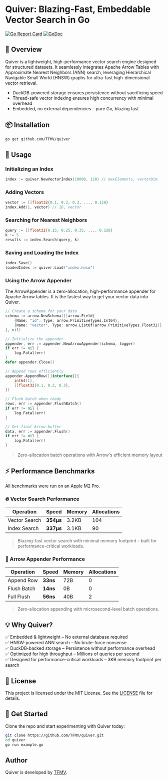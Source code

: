 # Quiver: Blazing-Fast, Embeddable Vector Search in Go

[![Go Report Card](https://goreportcard.com/badge/github.com/TFMV/quiver)](https://goreportcard.com/report/github.com/TFMV/quiver)
[![GoDoc](https://pkg.go.dev/badge/github.com/TFMV/quiver)](https://pkg.go.dev/github.com/TFMV/quiver)

## 🚀 Overview

Quiver is a lightweight, high-performance vector search engine designed for structured datasets.
It seamlessly integrates Apache Arrow Tables with Approximate Nearest Neighbors (ANN) search, leveraging Hierarchical Navigable Small World (HNSW) graphs for ultra-fast high-dimensional vector retrieval.

- DuckDB-powered storage ensures persistence without sacrificing speed
- Thread-safe vector indexing ensures high concurrency with minimal overhead
- Embedded, no external dependencies – pure Go, blazing fast

## 📦 Installation

```bash
go get github.com/TFMV/quiver
```

## 🔧 Usage

### Initializing an Index

```go
index := quiver.NewVectorIndex(10000, 128) // maxElements, vectorDim
```

### Adding Vectors

```go
vector := []float32{0.1, 0.2, 0.3, ..., 0.128}
index.Add(1, vector) // ID, vector
```

### Searching for Nearest Neighbors

```go
query := []float32{0.15, 0.25, 0.35, ..., 0.128}
k := 5
results := index.Search(query, k)
```

### Saving and Loading the Index

```go
index.Save()
loadedIndex := quiver.Load("index.hnsw")
```

### Using the Arrow Appender

The ArrowAppender is a zero-allocation, high-performance appender for Apache Arrow tables. It is the fastest way to get your vector data into Quiver.

```go
// Create a schema for your data
schema := arrow.NewSchema([]arrow.Field{
    {Name: "id", Type: arrow.PrimitiveTypes.Int64},
    {Name: "vector", Type: arrow.ListOf(arrow.PrimitiveTypes.Float32)},
}, nil)

// Initialize the appender
appender, err := appender.NewArrowAppender(schema, logger)
if err != nil {
    log.Fatal(err)
}
defer appender.Close()

// Append rows efficiently
appender.AppendRow([]interface{}{
    int64(1),
    []float32{0.1, 0.2, 0.3},
})

// Flush batch when ready
rows, err := appender.FlushBatch()
if err != nil {
    log.Fatal(err)
}

// Get final Arrow buffer
data, err := appender.Flush()
if err != nil {
    log.Fatal(err)
}
```

> Zero-allocation batch operations with Arrow's efficient memory layout

## ⚡ Performance Benchmarks

All benchmarks were run on an Apple M2 Pro.

### 🔥 Vector Search Performance

| Operation | Speed | Memory | Allocations |
|-----------|-------|---------|-------------|
| Vector Search | **354μs** | 3.2KB | 104 |
| Index Search | **337μs** | 3.1KB | 90 |

> Blazing-fast vector search with minimal memory footprint – built for performance-critical workloads.

### 📝 Arrow Appender Performance

| Operation | Speed | Memory | Allocations |
|-----------|-------|---------|-------------|
| Append Row | **33ns** | 72B | 0 |
| Flush Batch | **14ns** | 0B | 0 |
| Full Flush | **56ns** | 40B | 2 |

> Zero-allocation appending with microsecond-level batch operations.

## 💡 Why Quiver?

✅ Embedded & lightweight – No external database required  
✅ HNSW-powered ANN search – No brute-force nonsense  
✅ DuckDB-backed storage – Persistence without performance overhead  
✅ Optimized for high throughput – Millions of queries per second  
✅ Designed for performance-critical workloads – 3KB memory footprint per search

## 📜 License

This project is licensed under the MIT License. See the [LICENSE](LICENSE) file for details.

## 🔗 Get Started

Clone the repo and start experimenting with Quiver today:

```bash
git clone https://github.com/TFMV/quiver.git
cd quiver
go run example.go
```

## Author

Quiver is developed by [TFMV](https://github.com/TFMV).
